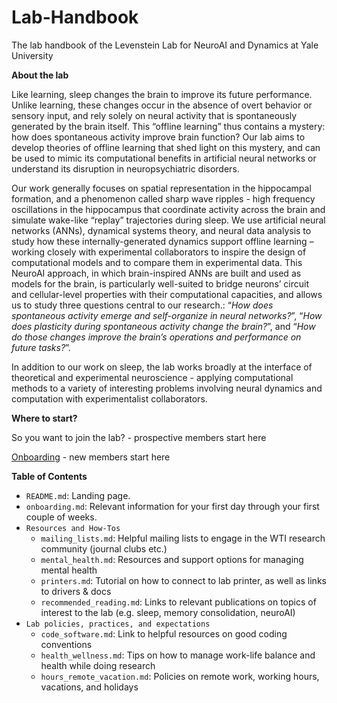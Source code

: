 # Lab-Handbook
The lab handbook of the Levenstein Lab for NeuroAI and Dynamics at Yale University


**About the lab**

Like learning, sleep changes the brain to improve its future performance. Unlike learning, these changes occur in the absence of overt behavior or sensory input, and rely solely on neural activity that is spontaneously generated by the brain itself. This “offline learning” thus contains a mystery: how does spontaneous activity improve brain function? Our lab aims to develop theories of offline learning that shed light on this mystery, and can be used to mimic its computational benefits in artificial neural networks or understand its disruption in neuropsychiatric disorders.

Our work generally focuses on spatial representation in the hippocampal formation, and a phenomenon called sharp wave ripples - high frequency oscillations in the hippocampus that coordinate activity across the brain and simulate wake-like “replay” trajectories during sleep. We use artificial neural networks (ANNs), dynamical systems theory, and neural data analysis to study how these internally-generated dynamics support offline learning – working closely with experimental collaborators to inspire the design of computational models and to compare them in experimental data. This NeuroAI approach, in which brain-inspired ANNs are built and used as models for the brain, is particularly well-suited to bridge neurons’ circuit and cellular-level properties with their computational capacities, and allows us to study three questions central to our research.: “*How does spontaneous activity emerge and self-organize in neural networks?*”, “*How does plasticity during spontaneous activity change the brain?*”, and “*How do those changes improve the brain’s operations and performance on future tasks?*”.

In addition to our work on sleep, the lab works broadly at the interface of theoretical and experimental neuroscience - applying computational methods to a variety of interesting problems involving neural dynamics and computation with experimentalist collaborators.


**Where to start?**

So you want to join the lab? - prospective members start here

[Onboarding](https://github.com/LevensteinLab/Lab-Handbook/blob/main/onboarding.md) - new members start here


**Table of Contents**

- `README.md`: Landing page.
- `onboarding.md`: Relevant information for your first day through your first couple of weeks. 
- `Resources and How-Tos`
    - `mailing_lists.md`: Helpful mailing lists to engage in the WTI research community (journal clubs etc.)
    - `mental_health.md`: Resources and support options for managing mental health
    - `printers.md`: Tutorial on how to connect to lab printer, as well as links to drivers & docs
    - `recommended_reading.md`: Links to relevant publications on topics of interest to the lab (e.g. sleep, memory consolidation, neuroAI)
- `Lab policies, practices, and expectations`
    - `code_software.md`: Link to helpful resources on good coding conventions
    - `health_wellness.md`: Tips on how to manage work-life balance and health while doing research
    - `hours_remote_vacation.md`: Policies on remote work, working hours, vacations, and holidays


